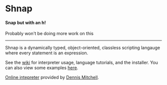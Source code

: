 # Shnap
#### Snap but with an h!

Probably won't be doing more work on this

-------------------------------------

Shnap is a dynamically typed, object-oriented, classless scripting langauge where every statement is an expression.

See the [wiki](https://github.com/ShnapLang/Shnap/wiki) for interpreter usage, language tutorials, and the installer. You can also view some examples [here](https://github.com/ShnapLang/Shnap/tree/master/shnap_src/examples).

[Online intepreter](https://tio.run/#shnap) provided by [Dennis Mitchell](https://github.com/DennisMitchell).
